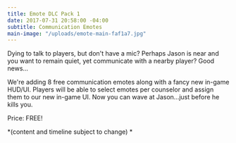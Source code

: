 ```yaml
---
title: Emote DLC Pack 1
date: 2017-07-31 20:58:00 -04:00
subtitle: Communication Emotes
main-image: "/uploads/emote-main-faf1a7.jpg"
---
```


Dying to talk to players, but don't have a mic? Perhaps Jason is near and you want to remain quiet, yet communicate with a nearby player? Good news... 

We're adding 8 free communication emotes along with a fancy new in-game HUD/UI. Players will be able to select emotes per counselor and assign them to our new in-game UI. Now you can wave at Jason...just before he kills you.

Price: FREE! 

*(content and timeline subject to change) * 